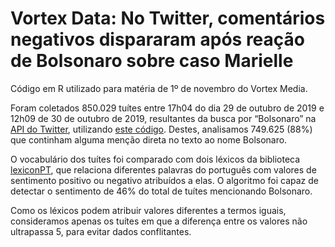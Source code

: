 # Vortex Data: No Twitter, comentários negativos dispararam após reação de Bolsonaro sobre caso Marielle

Código em R utilizado para matéria de 1º de novembro do Vortex Media.

Foram coletados 850.029 tuítes entre 17h04 do dia 29 de outubro de 2019 e 12h09 de 30 de outubro de 2019, resultantes da busca por “Bolsonaro” na [API do Twitter](https://help.twitter.com/pt/rules-and-policies/twitter-api), utilizando [este código](https://gist.github.com/voltdatalab/4b2351f5752e5f2b64c6978f53965a74). Destes, analisamos 749.625 (88%) que continham alguma menção direta no texto ao nome Bolsonaro.

O vocabulário dos tuítes foi comparado com dois léxicos da biblioteca [lexiconPT](https://cran.r-project.org/web/packages/lexiconPT/lexiconPT.pdf), que relaciona diferentes palavras do português com valores de sentimento positivo ou negativo atribuídos a elas. O algoritmo foi capaz de detectar o sentimento de 46% do total de tuítes mencionando Bolsonaro.

Como os léxicos podem atribuir valores diferentes a termos iguais, consideramos apenas os tuítes em que a diferença entre os valores não ultrapassa 5, para evitar dados conflitantes.
